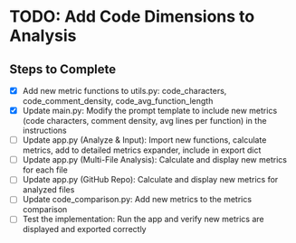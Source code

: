 # TODO: Add Code Dimensions to Analysis

## Steps to Complete

- [x] Add new metric functions to utils.py: code_characters, code_comment_density, code_avg_function_length
- [x] Update main.py: Modify the prompt template to include new metrics (code characters, comment density, avg lines per function) in the instructions
- [ ] Update app.py (Analyze & Input): Import new functions, calculate metrics, add to detailed metrics expander, include in export dict
- [ ] Update app.py (Multi-File Analysis): Calculate and display new metrics for each file
- [ ] Update app.py (GitHub Repo): Calculate and display new metrics for analyzed files
- [ ] Update code_comparison.py: Add new metrics to the metrics comparison
- [ ] Test the implementation: Run the app and verify new metrics are displayed and exported correctly
